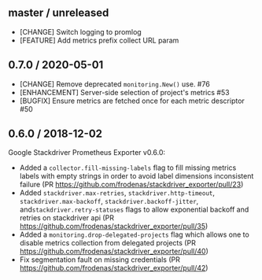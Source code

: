 ## master / unreleased

* [CHANGE] Switch logging to promlog
* [FEATURE] Add metrics prefix collect URL param

## 0.7.0 / 2020-05-01

* [CHANGE] Remove deprecated `monitoring.New()` use. #76
* [ENHANCEMENT] Server-side selection of project's metrics #53
* [BUGFIX] Ensure metrics are fetched once for each metric descriptor #50
  
## 0.6.0 / 2018-12-02

Google Stackdriver Prometheus Exporter v0.6.0:

* Added a `collector.fill-missing-labels` flag to fill missing metrics labels with empty strings in order to avoid label dimensions inconsistent failure (PR https://github.com/frodenas/stackdriver_exporter/pull/23)
* Added `stackdriver.max-retries`, `stackdriver.http-timeout`, `stackdriver.max-backoff`, `stackdriver.backoff-jitter`, and`stackdriver.retry-statuses` flags to allow exponential backoff and retries on stackdriver api (PR https://github.com/frodenas/stackdriver_exporter/pull/35)
* Added a `monitoring.drop-delegated-projects` flag which allows one to disable metrics collection from delegated projects (PR https://github.com/frodenas/stackdriver_exporter/pull/40)
* Fix segmentation fault on missing credentials (PR https://github.com/frodenas/stackdriver_exporter/pull/42)
